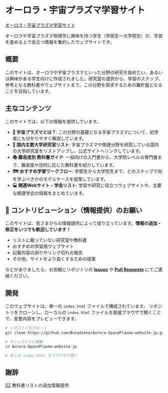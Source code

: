 # オーロラ・宇宙プラズマ学習サイト

[オーロラ・宇宙プラズマ学習サイト](https://butadiene.github.io/Aurora-SpacePlasma-website-jp/)

オーロラや宇宙プラズマ物理学に興味を持つ学生（学部生〜大学院生）が、学習を進める上で役立つ情報を集約したウェブサイトです。

## 概要

このサイトは、オーロラや宇宙プラズマといった分野の研究を始めたい、あるいは興味がある学生向けに作成されました。研究室の選択から、学習のステップ、参考となる教科書やウェブサイトまで、この分野を探求するための羅針盤となることを目指しています。


## 主なコンテンツ

このサイトでは、以下の情報を提供しています。

  - **🌌 宇宙プラズマとは？**: この分野の基礎となる宇宙プラズマについて、初学者にも分かりやすく解説しています。
  - **🏢 国内主要大学研究室リスト**: 宇宙プラズマや関連分野を研究している国内の大学研究室をリストアップし、公式サイトへリンクしています。
  - **📚 難易度別 教科書ガイド**: 一般向けの入門書から、大学院レベルの専門書まで、難易度や目的に応じた教科書を紹介しています。
  - **🗺️ おすすめ学習ワークフロー**: 学部生から大学院生まで、どのステップで何を学ぶべきかのモデルケースを提案しています。
  - **💻 関連Webサイト・学会リスト**: 学習や研究に役立つウェブサイトや、主要な関連学会の情報をまとめています。

## 🤝 コントリビューション（情報提供）のお願い

このサイトは、皆さまからの情報提供によって成り立っています。**情報の追加・修正をいつでも歓迎しています！**

  - リストに載っていない研究室や教科書
  - おすすめの学習用ウェブサイト
  - 記載内容の誤りやリンク切れの報告
  - その他、サイトをより良くするための提案

などがありましたら、お気軽にリポジトリの **[Issues](https://www.google.com/search?q=https://github.com/Butadiene/Aurora-SpacePlasma-website-jp/issues)** や **[Pull Requests](https://www.google.com/search?q=https://github.com/Butadiene/Aurora-SpacePlasma-website-jp/pulls)** にてご連絡ください。


## 開発

このウェブサイトは、単一の `index.html` ファイルで構成されています。
リポジトリをクローンし、ローカルの `index.html` ファイルを直接ブラウザで開くことで、変更内容をプレビューできます。

```bash
# リポジトリをクローン
git clone https://github.com/Butadiene/Aurora-SpacePlasma-website-jp.git

# ディレクトリに移動
cd Aurora-SpacePlasma-website-jp

# あとは index.html をブラウザで開く
```

## 謝辞
[SZ](https://x.com/seiji_zenitani) 教科書リストの追加情報提供